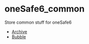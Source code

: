 # oneSafe6_common

Store common stuff for oneSafe6
- [Archive](https://github.com/LunabeeStudio/oneSafe6_common/blob/master/archive)
- [Bubble](https://github.com/LunabeeStudio/oneSafe6_common/blob/master/onesafe_k)

